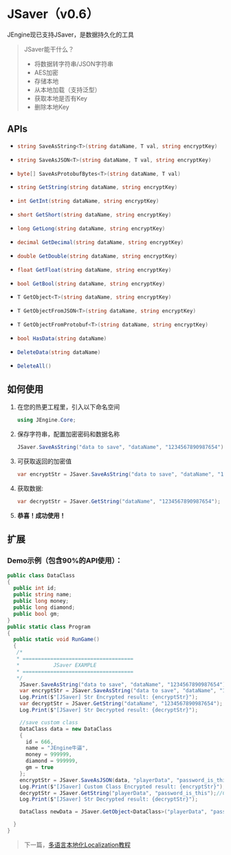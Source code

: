 # JSaver（v0.6）

JEngine现已支持JSaver，是数据持久化的工具

> JSaver能干什么？
>
> - 将数据转字符串/JSON字符串
> - AES加密
> - 存储本地
> - 从本地加载（支持泛型）
> - 获取本地是否有Key
> - 删除本地Key


## APIs

- ```csharp
  string SaveAsString<T>(string dataName, T val, string encryptKey)
  ```

- ```csharp
  string SaveAsJSON<T>(string dataName, T val, string encryptKey)
  ```

- ```csharp
  byte[] SaveAsProtobufBytes<T>(string dataName, T val) 
  ```

- ```csharp
  string GetString(string dataName, string encryptKey)
  ```

- ```csharp
  int GetInt(string dataName, string encryptKey)
  ```

- ```csharp
  short GetShort(string dataName, string encryptKey)
  ```

- ```csharp
  long GetLong(string dataName, string encryptKey)
  ```

- ```csharp
  decimal GetDecimal(string dataName, string encryptKey)
  ```

- ```csharp
  double GetDouble(string dataName, string encryptKey)
  ```

- ```csharp
  float GetFloat(string dataName, string encryptKey)
  ```

- ```csharp
  bool GetBool(string dataName, string encryptKey)
  ```

- ```csharp
  T GetObject<T>(string dataName, string encryptKey)
  ```

- ```csharp
  T GetObjectFromJSON<T>(string dataName, string encryptKey)
  ```

- ```csharp
  T GetObjectFromProtobuf<T>(string dataName, string encryptKey)
  ```

- ```csharp
  bool HasData(string dataName)
  ```

- ```csharp
  DeleteData(string dataName)
  ```

- ```csharp
  DeleteAll()
  ```



## 如何使用

1. 在您的热更工程里，引入以下命名空间

   ```csharp
   using JEngine.Core;
   ```

2. 保存字符串，配置加密密码和数据名称

   ```csharp
   JSaver.SaveAsString("data to save", "dataName", "1234567890987654");//Set a data to local storage
   ```

3. 可获取返回的加密值

   ```csharp
   var encryptStr = JSaver.SaveAsString("data to save", "dataName", "1234567890987654");//set and get the encrypted data string
   ```

4. 获取数据:

   ```csharp
   var decryptStr = JSaver.GetString("dataName", "1234567890987654");
   ```

5. **恭喜！成功使用！**

## 扩展

### Demo示例（包含90%的API使用）：

   ```csharp
   public class DataClass
   {
     public int id;
     public string name;
     public long money;
     public long diamond;
     public bool gm;
   }
   public static class Program
   {
     public static void RunGame()
     {
      /*
      * ====================================
      *           JSaver EXAMPLE
      * ====================================
      */
       JSaver.SaveAsString("data to save", "dataName", "1234567890987654");//Set a data to local storage
       var encryptStr = JSaver.SaveAsString("data to save", "dataName", "1234567890987654");//set and get the encrypted data string
       Log.Print($"[JSaver] Str Encrypted result: {encryptStr}");
       var decryptStr = JSaver.GetString("dataName", "1234567890987654");
       Log.Print($"[JSaver] Str Decrypted result: {decryptStr}");
   
       //save custom class
       DataClass data = new DataClass
       {
         id = 666,
         name = "JEngine牛逼",
         money = 999999,
         diamond = 999999,
         gm = true
       };
       encryptStr = JSaver.SaveAsJSON(data, "playerData", "password_is_this");
       Log.Print($"[JSaver] Custom Class Encrypted result: {encryptStr}");
       decryptStr = JSaver.GetString("playerData", "password_is_this");//Can convert to string
       Log.Print($"[JSaver] Str Decrypted result: {decryptStr}");
   
       DataClass newData = JSaver.GetObject<DataClass>("playerData", "password_is_this");//Can covert to class
   
     }
   }
   ```

> 下一篇，[多语言本地化Localization教程](localization.html)
